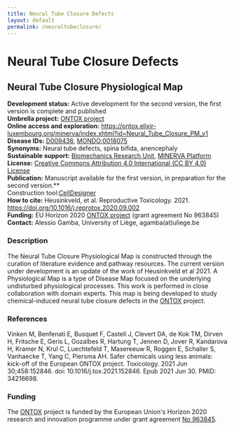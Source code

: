 ```yaml
---
title: Neural Tube Closure Defects
layout: default
permalink: /neuraltubeclosure/
---
```


# Neural Tube Closure Defects

## Neural Tube Closure Physiological Map

**Development status:** Active development for the second version, the first version is complete and published \
**Umbrella project:** [ONTOX project](https://ontox-project.eu/) \
**Online access and exploration:** <https://ontox.elixir-luxembourg.org/minerva/index.xhtml?id=Neural_Tube_Closure_PM_v1> \
**Disease IDs:** [D009436](https://id.nlm.nih.gov/mesh/D009436.html), [MONDO:0018075](https://id.nlm.nih.gov/mesh/D009436.html) \
**Synonyms:** Neural tube defects, spina bifida, anencephaly \
**Sustainable support:** [Biomechanics Research Unit](http://www.biomech.ulg.ac.be/), [MINERVA Platform](https://minerva.pages.uni.lu/) \
**License:** [Creative Commons Attribution 4.0 International (CC BY 4.0) License](https://creativecommons.org/licenses/by/4.0/) \
**Publication:** Manuscript available for the first version, in preparation for the second version.**\
Construction tool:[CellDesigner](https://www.celldesigner.org/) \
**How to cite:** Heusinkveld, et al. Reproductive Toxicology. 2021. <https://doi.org/10.1016/j.reprotox.2020.09.002>\
**Funding:** EU Horizon 2020 [ONTOX project](https://ontox-project.eu/) (grant agreement No 963845)\
**Contact:** Alessio Gamba, University of Liège, agamba(at)uliege.be

### Description

The Neural Tube Closure Physiological Map is constructed through the curation of literature evidence and pathway resources. The current version under development is an update of the work of Heusinkveld et al 2021. A Physiological Map is a type of Disease Map focused on the underlying undisturbed physiological processes. This work is performed in close collaboration with domain experts. This map is being developed to study chemical-induced neural tube closure defects in the [ONTOX](https://ontox-project.eu/) project.

### References

Vinken M, Benfenati E, Busquet F, Castell J, Clevert DA, de Kok TM, Dirven H, Fritsche E, Geris L, Gozalbes R, Hartung T, Jennen D, Jover R, Kandarova H, Kramer N, Krul C, Luechtefeld T, Masereeuw R, Roggen E, Schaller S, Vanhaecke T, Yang C, Piersma AH. Safer chemicals using less animals: kick-off of the European ONTOX project. Toxicology. 2021 Jun 30;458:152846. doi: 10.1016/j.tox.2021.152846. Epub 2021 Jun 30. PMID: 34216698.

### Funding

The [ONTOX](https://ontox-project.eu/) project is funded by the European Union's Horizon 2020 research and innovation programme under grant agreement [No 963845](https://doi.org/10.3030/963845).
